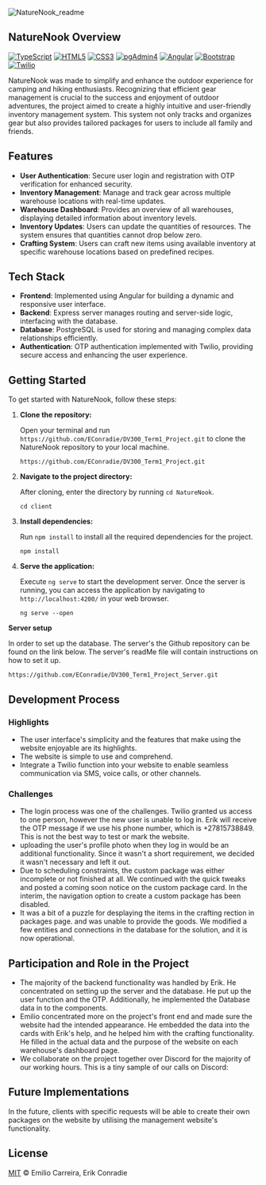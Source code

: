 
![NatureNook_readme](https://github.com/EConradie/DV300_Term1_Project/assets/113447065/b718e3d7-f2c0-440f-bd0b-9151101b1819)

## NatureNook Overview

[![TypeScript](https://img.shields.io/badge/TypeScript-007ACC?style=for-the-badge&logo=typescript&logoColor=white)](https://www.typescriptlang.org/)
[![HTML5](https://img.shields.io/badge/HTML5-E34F26?style=for-the-badge&logo=html5&logoColor=white)](https://www.w3.org/html/)
[![CSS3](https://img.shields.io/badge/CSS3-1572B6?style=for-the-badge&logo=css3&logoColor=white)](https://www.w3.org/Style/CSS/Overview.en.html)
[![pgAdmin4](https://img.shields.io/badge/pgAdmin4-518EF8?style=for-the-badge&logo=postgresql&logoColor=white)](https://www.pgadmin.org/)
[![Angular](https://img.shields.io/badge/Angular-DD0031?style=for-the-badge&logo=angular&logoColor=white)](https://angular.io/)
[![Bootstrap](https://img.shields.io/badge/Bootstrap-563D7C?style=for-the-badge&logo=bootstrap&logoColor=white)](https://getbootstrap.com/)
[![Twilio](https://img.shields.io/badge/Twilio-F22F46?style=for-the-badge&logo=twilio&logoColor=white)](https://www.twilio.com/)


NatureNook was made to simplify and enhance the outdoor experience for camping and hiking enthusiasts. Recognizing that efficient gear management is crucial to the success and enjoyment of outdoor adventures, the project aimed to create a highly intuitive and user-friendly inventory management system. This system not only tracks and organizes gear but also provides tailored packages for users to include all family and friends.

## Features

- **User Authentication**: Secure user login and registration with OTP verification for enhanced security.
- **Inventory Management**: Manage and track gear across multiple warehouse locations with real-time updates.
- **Warehouse Dashboard**: Provides an overview of all warehouses, displaying detailed information about inventory levels.
- **Inventory Updates**: Users can update the quantities of resources. The system ensures that quantities cannot drop below zero.
- **Crafting System**: Users can craft new items using available inventory at specific warehouse locations based on predefined recipes.

## Tech Stack

- **Frontend**: Implemented using Angular for building a dynamic and responsive user interface.
- **Backend**: Express server manages routing and server-side logic, interfacing with the database.
- **Database**: PostgreSQL is used for storing and managing complex data relationships efficiently.
- **Authentication**: OTP authentication implemented with Twilio, providing secure access and enhancing the user experience.


## Getting Started

To get started with NatureNook, follow these steps:

1. **Clone the repository:**
   
   Open your terminal and run `https://github.com/EConradie/DV300_Term1_Project.git` to clone the NatureNook repository to your local machine.
   ```
   https://github.com/EConradie/DV300_Term1_Project.git
   ```
   
3. **Navigate to the project directory:**

   After cloning, enter the directory by running `cd NatureNook`.
   ```
   cd client
   ```
   
5. **Install dependencies:**

   Run `npm install` to install all the required dependencies for the project.
   ```
   npm install
   ```
7. **Serve the application:**
  
   Execute `ng serve` to start the development server. Once the server is running, you can access the application by navigating to `http://localhost:4200/` in your web browser.
   ```
   ng serve --open
   ```
**Server setup**

In order to set up the database. The server's the Github repository can be found on the link below. The server's readMe file will contain instructions on how to set it up. 
```
https://github.com/EConradie/DV300_Term1_Project_Server.git
```

## Development Process

### Highlights
* The user interface's simplicity and the features that make using the website enjoyable are its highlights.
* The website is simple to use and comprehend.
* Integrate a Twilio function into your website to enable seamless communication via SMS, voice calls, or other channels.

### Challenges
* The login process was one of the challenges. Twilio granted us access to one person, however the new user is unable to log in. Erik will receive the OTP message if we use his phone number, which is +27815738849. This is not the best way to test or mark the       website.
* uploading the user's profile photo when they log in would be an additional functionality. Since it wasn't a short requirement, we decided it wasn't necessary and left it out.
* Due to scheduling constraints, the custom package was either incomplete or not finished at all. We continued with the quick tweaks and posted a coming soon notice on the custom package card. In the interim, the navigation option to create a custom package has    been disabled.
* It was a bit of a puzzle for desplaying the items in the crafting rection in packages page. and was unable to provide the goods. We modified a few entities and connections in the database for the solution, and it is now operational.

## Participation and Role in the Project

* The majority of the backend functionality was handled by Erik. He concentrated on setting up the server and the database. He put up the user function and the OTP. Additionally, he implemented the Database data in to the components.
* Emilio concentrated more on the project's front end and made sure the website had the intended appearance. He embedded the data into the cards with Erik's help, and he helped him with the crafting functionality. He filled in the actual data and the purpose of    the website on each warehouse's dashboard page.
* We collaborate on the project together over Discord for the majority of our working hours. This is a tiny sample of our calls on Discord:

## Future Implementations

In the future, clients with specific requests will be able to create their own packages on the website by utilising the management website's functionality. 

## License

[MIT](LICENSE) © Emilio Carreira, Erik Conradie
   

